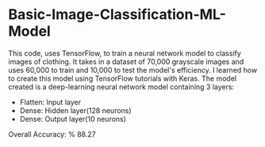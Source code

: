 # Basic-Image-Classification-ML-Model
This code, uses TensorFlow, to train a neural network model to classify images of clothing. It takes in a dataset of 70,000 grayscale images and uses 60,000 to train and 10,000 to test the model's efficiency. I learned how to create this model using TensorFlow tutorials with Keras. The model created is a deep-learning neural network model containing 3 layers:

- Flatten: Input layer
- Dense: Hidden layer(128 neurons)
- Dense: Output layer(10 neurons)

Overall Accuracy: % 88.27
